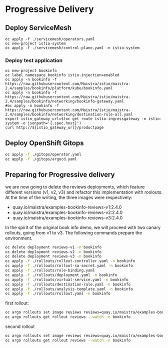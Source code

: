 # Progressive Delivery

## Deploy ServiceMesh

```shell
oc apply -f ./servicemesh/operators.yaml
oc new-project istio-system
oc apply -f ./servicemesh/control-plane.yaml -n istio-system
```

### Deploy test application
```shell
oc new-project bookinfo
oc label namespace bookinfo istio-injection=enabled
oc apply -n bookinfo -f https://raw.githubusercontent.com/Maistra/istio/maistra-2.4/samples/bookinfo/platform/kube/bookinfo.yaml
oc apply -n bookinfo -f https://raw.githubusercontent.com/Maistra/istio/maistra-2.4/samples/bookinfo/networking/bookinfo-gateway.yaml
#oc apply -n bookinfo -f https://raw.githubusercontent.com/Maistra/istio/maistra-2.4/samples/bookinfo/networking/destination-rule-all.yaml 
export istio_gateway_url=$(oc get route istio-ingressgateway -n istio-system -o jsonpath='{.spec.host}')
curl http://${istio_gateway_url}/productpage
```

## Deploy OpenShift Gitops

```sh
oc apply -f ./gitops/operator.yaml
oc apply -f ./gitops/argocd.yaml
```

## Preparing for Progressive delivery

we are now going to delete the reviews deployments, which feature different versions (v1, v2, v3) and refactor this implementation with roolouts. At the time of the writing, the three images were respectively:
- quay.io/maistra/examples-bookinfo-reviews-v1:2.4.0
- quay.io/maistra/examples-bookinfo-reviews-v2:2.4.0
- quay.io/maistra/examples-bookinfo-reviews-v3:2.4.0 

In the spirit of the original book info demo, we will proceed with two canary rollouts, going from v1 to v3.
The following commands prepare the environment.

```sh
oc delete deployment reviews-v1 -n bookinfo
oc delete deployment reviews-v2 -n bookinfo
oc delete deployment reviews-v3 -n bookinfo
oc apply -f ./rollouts/rollout-controller.yaml -n bookinfo
oc apply -f ./rollouts/rollout-sa-secret.yaml -n bookinfo
oc apply -f ./rollouts/role-binding.yaml
oc apply -f ./rollouts/deployment.yaml -n bookinfo
oc apply -f ./rollouts/virtual-service.yaml -n bookinfo
oc apply -f ./rollouts/destination-rule.yaml -n bookinfo
oc apply -f ./rollouts/analysis-template.yaml -n bookinfo
oc apply -f ./rollouts/rollout.yaml -n bookinfo

```

first rollout:

```sh
oc argo rollouts set image reviews reviews=quay.io/maistra/examples-bookinfo-reviews-v2:2.4.0
oc argo rollouts get rollout reviews --watch -n bookinfo
```

second rollout

```sh
oc argo rollouts set image reviews reviews=quay.io/maistra/examples-bookinfo-reviews-v3:2.4.0
oc argo rollouts get rollout reviews --watch -n bookinfo
```